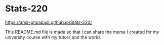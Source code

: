 # Stats-220

https://amir-ghoabadi.github.io/Stats-220/ 


This README.md file is made so that I can share the meme I created for my university course with my tutors and the world. 
